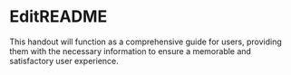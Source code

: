 # EditREADME
This handout will function as a comprehensive guide for users, providing them with the necessary information to ensure a memorable and satisfactory user experience.
